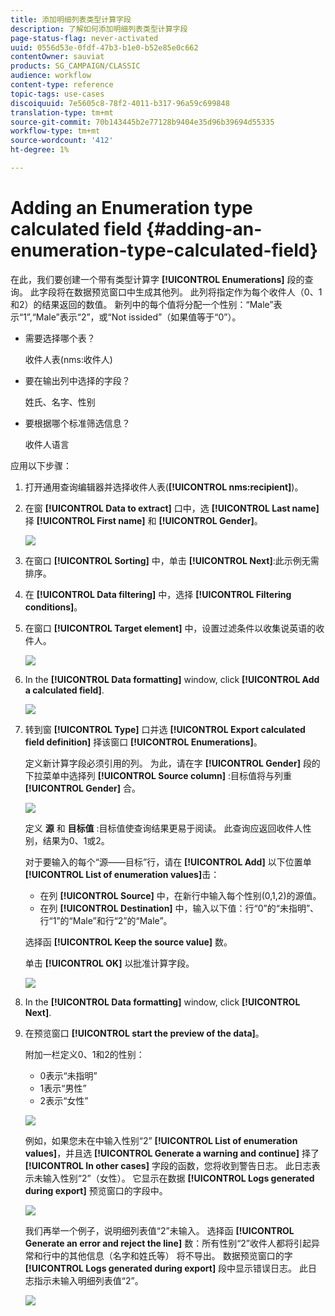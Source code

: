 ```yaml
---
title: 添加明细列表类型计算字段
description: 了解如何添加明细列表类型计算字段
page-status-flag: never-activated
uuid: 0556d53e-0fdf-47b3-b1e0-b52e85e0c662
contentOwner: sauviat
products: SG_CAMPAIGN/CLASSIC
audience: workflow
content-type: reference
topic-tags: use-cases
discoiquuid: 7e5605c8-78f2-4011-b317-96a59c699848
translation-type: tm+mt
source-git-commit: 70b143445b2e77128b9404e35d96b39694d55335
workflow-type: tm+mt
source-wordcount: '412'
ht-degree: 1%

---
```



# Adding an Enumeration type calculated field {#adding-an-enumeration-type-calculated-field}

在此，我们要创建一个带有类型计算字 **[!UICONTROL Enumerations]** 段的查询。 此字段将在数据预览窗口中生成其他列。 此列将指定作为每个收件人（0、1和2）的结果返回的数值。 新列中的每个值将分配一个性别：“Male”表示“1”,“Male”表示“2”，或“Not issided”（如果值等于“0”）。

* 需要选择哪个表？

   收件人表(nms:收件人)

* 要在输出列中选择的字段？

   姓氏、名字、性别

* 要根据哪个标准筛选信息？

   收件人语言

应用以下步骤：

1. 打开通用查询编辑器并选择收件人表(**[!UICONTROL nms:recipient]**)。
1. 在窗 **[!UICONTROL Data to extract]** 口中，选 **[!UICONTROL Last name]**&#x200B;择 **[!UICONTROL First name]** 和 **[!UICONTROL Gender]**。

   ![](assets/query_editor_nveau_73.png)

1. 在窗口 **[!UICONTROL Sorting]** 中，单击 **[!UICONTROL Next]**:此示例无需排序。
1. 在 **[!UICONTROL Data filtering]** 中，选择 **[!UICONTROL Filtering conditions]**。
1. 在窗口 **[!UICONTROL Target element]** 中，设置过滤条件以收集说英语的收件人。

   ![](assets/query_editor_nveau_74.png)

1. In the **[!UICONTROL Data formatting]** window, click **[!UICONTROL Add a calculated field]**.

   ![](assets/query_editor_nveau_75.png)

1. 转到窗 **[!UICONTROL Type]** 口并选 **[!UICONTROL Export calculated field definition]** 择该窗口 **[!UICONTROL Enumerations]**。

   定义新计算字段必须引用的列。 为此，请在字 **[!UICONTROL Gender]** 段的下拉菜单中选择列 **[!UICONTROL Source column]** :目标值将与列重 **[!UICONTROL Gender]** 合。

   ![](assets/query_editor_nveau_76.png)

   定义 **源** 和 **目标值** :目标值使查询结果更易于阅读。 此查询应返回收件人性别，结果为0、1或2。

   对于要输入的每个“源——目标”行，请在 **[!UICONTROL Add]** 以下位置单 **[!UICONTROL List of enumeration values]**&#x200B;击：

   * 在列 **[!UICONTROL Source]** 中，在新行中输入每个性别(0,1,2)的源值。
   * 在列 **[!UICONTROL Destination]** 中，输入以下值：行“0”的“未指明”、行“1”的“Male”和行“2”的“Male”。

   选择函 **[!UICONTROL Keep the source value]** 数。

   单击 **[!UICONTROL OK]** 以批准计算字段。

   ![](assets/query_editor_nveau_77.png)

1. In the **[!UICONTROL Data formatting]** window, click **[!UICONTROL Next]**.
1. 在预览窗口 **[!UICONTROL start the preview of the data]**。

   附加一栏定义0、1和2的性别：

   * 0表示“未指明”
   * 1表示“男性”
   * 2表示“女性”

   ![](assets/query_editor_nveau_78.png)

   例如，如果您未在中输入性别“2” **[!UICONTROL List of enumeration values]**，并且选 **[!UICONTROL Generate a warning and continue]** 择了 **[!UICONTROL In other cases]** 字段的函数，您将收到警告日志。 此日志表示未输入性别“2”（女性）。 它显示在数据 **[!UICONTROL Logs generated during export]** 预览窗口的字段中。

   ![](assets/query_editor_nveau_79.png)

   我们再举一个例子，说明细列表值“2”未输入。 选择函 **[!UICONTROL Generate an error and reject the line]** 数：所有性别“2”收件人都将引起异常和行中的其他信息（名字和姓氏等） 将不导出。 数据预览窗口的字 **[!UICONTROL Logs generated during export]** 段中显示错误日志。 此日志指示未输入明细列表值“2”。

   ![](assets/query_editor_nveau_80.png)
